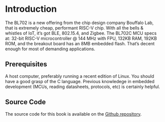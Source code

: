 
# Introduction

The BL702 is a new offering from the chip design company Bouffalo Lab, that is extremely cheap, performant RISC-V chip. With all the bells & whistles of IoT, it’s got BLE, 802.15.4, and Zigbee. The BL702C MCU specs at: 32-bit RISC-V microcontroller @ 144 MHz with FPU, 132KB RAM, 192KB ROM, and the breakout board has an 8MB embedded flash. That’s decent enough for most of demanding applications.

## Prerequisites

A host computer, preferably running a recent edition of Linux. You should have a good grasp of the C language. Previous knowledege in embedded development (MCUs, reading datasheets, protocols, etc) is certainly helpful.


## Source Code
The source code for this book is available on the [Github repository](duckduckgo.com).
